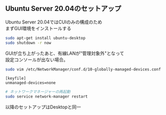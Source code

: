 ## Ubuntu Server 20.04のセットアップ  
  
Ubuntu Server 20.04ではCUIのみの構成のため  
まずGUI環境をインストールする  
  
```bash
sudo apt-get install ubuntu-desktop  
sudo shutdown -r now  
```
  
GUIが立ち上がったあと、有線LANが"管理対象外"となって  
設定コンソールが出ない場合。  
  
```bash
sudo vim /etc/NetworkManager/conf.d/10-globally-managed-devices.conf  
```
  
```
[keyfile]  
unmanaged-devices=none  
```
  
```bash
# ネットワークマネージャーの再起動  
sudo service network-manager restart  
```

以降のセットアップはDesktopと同一
